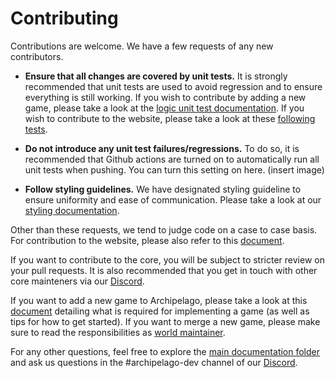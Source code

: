 # Contributing
Contributions are welcome. We have a few requests of any new contributors.

* **Ensure that all changes are covered by unit tests.** 
It is strongly recommended that unit tests are used to avoid regression and to ensure everything is still working.
If you wish to contribute by adding a new game, please take a look at the [logic unit test documentation](/docs/world%20api.md#tests).
If you wish to contribute to the website, please take a look at these [following tests](/test/webhost).
* **Do not introduce any unit test failures/regressions.**
To do so, it is recommended that Github actions are turned on to automatically run all unit tests when pushing.
You can turn this setting on here. (insert image)

* **Follow styling guidelines.**
We have designated styling guideline to ensure uniformity and ease of communication. Please take a look at 
our [styling documentation](/docs/style.md).

Other than these requests, we tend to judge code on a case to case basis. For contribution to the website, please also refer to
this [document](/WebHostLib/README.md).

If you want to contribute to the core, you will be subject to stricter review on your pull requests. It is also recommended
that you get in touch with other core mainteners via our [Discord](https://archipelago.gg/discord).

If you want to add a new game to Archipelago, please take a look at this [document](/docs/adding%20games.md) detailing what is required 
for implementing a game (as well as tips for how to get started).
If you want to merge a new game, please make sure to read the responsibilities as
[world maintainer](/docs/world%20maintainer.md).

For any other questions, feel free to explore the [main documentation folder](/docs/) and ask us questions in the #archipelago-dev channel 
of our [Discord](https://archipelago.gg/discord).